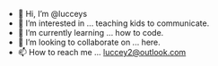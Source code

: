 - 👋 Hi, I’m @lucceys
- 👀 I’m interested in ... teaching kids to communicate.
- 🌱 I’m currently learning ... how to code.
- 💞️ I’m looking to collaborate on ... here.
- 📫 How to reach me ... luccey2@outlook.com

<!---
lucceys/lucceys is a ✨ special ✨ repository because its `README.md` (this file) appears on your GitHub profile.
You can click the Preview link to take a look at your changes.
--->
